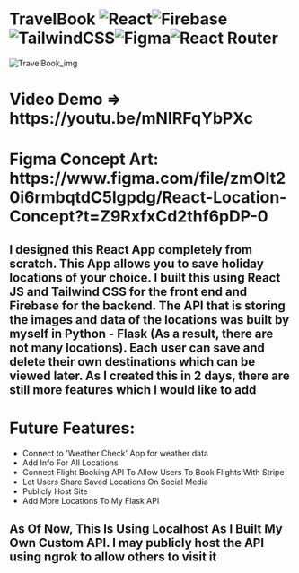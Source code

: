 # TravelBook ![React](https://img.shields.io/badge/react-%2320232a.svg?style=for-the-badge&logo=react&logoColor=%2361DAFB)![Firebase](https://img.shields.io/badge/firebase-%23039BE5.svg?style=for-the-badge&logo=firebase)![TailwindCSS](https://img.shields.io/badge/tailwindcss-%2338B2AC.svg?style=for-the-badge&logo=tailwind-css&logoColor=white)![Figma](https://img.shields.io/badge/figma-%23F24E1E.svg?style=for-the-badge&logo=figma&logoColor=white)![React Router](https://img.shields.io/badge/React_Router-CA4245?style=for-the-badge&logo=react-router&logoColor=white)
![TravelBook_img](https://user-images.githubusercontent.com/91673777/205508649-73e87005-91f4-480f-acfc-f140b4093641.png)
<h1>Video Demo => https://youtu.be/mNIRFqYbPXc</h1>
<h1>Figma Concept Art: https://www.figma.com/file/zmOIt20i6rmbqtdC5lgpdg/React-Location-Concept?t=Z9RxfxCd2thf6pDP-0</h1>
<h2>I designed this React App completely from scratch. This App allows you to save holiday locations of your choice. I built this using React JS and Tailwind CSS for the front end and Firebase for the backend.
    The API that is storing the images and data of the locations was built by myself in Python - Flask (As a result, there are not many locations). Each user can save and delete their own destinations which can be viewed later. As I created this in 2 days, there are still more features which I would like to add</h2>
<h1>Future Features:</h1>
<ul>
  <li>Connect to 'Weather Check' App for weather data</li>
  <li>Add Info For All Locations</li>
  <li>Connect Flight Booking API To Allow Users To Book Flights With Stripe</li>
  <li>Let Users Share Saved Locations On Social Media</li>
  <li>Publicly Host Site</li>
  <li>Add More Locations To My Flask API</li>
</ul>
<h2>As Of Now, This Is Using Localhost As I Built My Own Custom API. I may publicly host the API using ngrok to allow others to visit it</h2>
